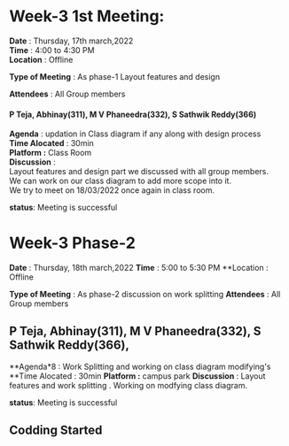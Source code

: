 # Week-3 1st Meeting:
**Date** : Thursday, 17th march,2022 <br>
**Time** : 4:00 to 4:30 PM <br>
**Location** : Offline <br>

**Type of Meeting** : As phase-1 Layout features and design <br>

**Attendees** : All Group members <br>

 #### P Teja, Abhinay(311), M V Phaneedra(332), S Sathwik Reddy(366) <br>

**Agenda** : updation in Class diagram if any along with design process <br>
**Time Alocated** : 30min <br>
**Platform :** Class Room <br>
**Discussion** : <br>
Layout features and design part we discussed with all group members.<br>
We can work on our class diagram to add more scope into it.<br>
We try to meet on 18/03/2022 once again in class room. <br>

**status**: Meeting is successful

# Week-3 Phase-2

**Date** : Thursday, 18th march,2022
**Time** : 5:00 to 5:30 PM
**Location : Offline

**Type of Meeting** : As phase-2 discussion on work splitting
**Attendees** : All Group members

## P Teja, Abhinay(311), M V Phaneedra(332), S Sathwik Reddy(366), 

**Agenda*8 : Work Splitting and working on class diagram modifying's 
**Time Alocated : 30min
**Platform :** campus park
**Discussion** :
Layout features and work splitting .
Working on modfying class diagram.

**status**: Meeting is successful
## Codding Started 

